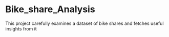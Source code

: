# Bike_share_Analysis
This project carefully examines a dataset of bike shares and fetches useful insights from it
